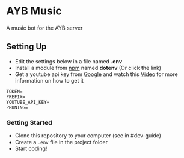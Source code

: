 # AYB Music
A music bot for the AYB server


## Setting Up
- Edit the settings below in a file named **.env** 
- Install a module from [npm](https://www.npmjs.com/package/dotenv) named **dotenv** (Or click the link)
- Get a youtube api key from [Google](https://developers.google.com/youtube/v3/getting-started) and watch this [Video](https://www.youtube.com/watch?v=3jZ5vnv-LZc) for more information on how to get it

```
TOKEN=
PREFIX=
YOUTUBE_API_KEY=
PRUNING=
```

### Getting Started
- Clone this repository to your computer (see in #dev-guide)
- Create a `.env` file in the project folder
- Start coding!

